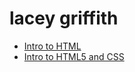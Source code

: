 # lacey griffith

<ul>
    <li><a href="intro_to_html/index.html" target=_blank>Intro to HTML</a></li>
    <li><a href="HTML5_to_intro_CSS/index.html" target=_blank>Intro to HTML5 and CSS</a></li>
</ul>

